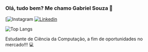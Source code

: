 

### Olá, tudo bem? Me chamo Gabriel Souza 🚀 

[![Instagram](https://www.instagram.com/gabrielldaantas?igsh=MTY3bzQ2djZ3am5jZQ%3D%3D&utm_source=qr)
[![Linkedin](https://img.shields.io/badge/LinkedIn-0077B5?style=for-the-badge&logo=linkedin&logoColor=white)](https://www.linkedin.com/in/gabrielsouzaadantas)

![Top Langs](https://github-readme-stats.vercel.app/api/top-langs/?username=gabrielsouzaad&layout=compact)

Estudante de Ciência da Computação, a fim de oportunidades no mercado!!! 💻
